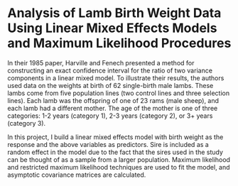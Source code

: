 # Analysis of Lamb Birth Weight Data Using Linear Mixed Effects Models and Maximum Likelihood Procedures

In their 1985 paper, Harville and Fenech presented a method for constructing an exact confidence interval for the ratio of two variance components in a linear mixed model. To illustrate their results, the authors used data on the weights at birth of 62 single-birth male lambs. These lambs come from five population lines (two control lines and three selection lines). Each lamb was the offspring of one of 23 rams (male sheep), and each lamb had a different mother. The age of the mother is one of three categories: 1-2 years (category 1), 2-3 years (category 2), or 3+ years (category 3).

In this project, I build a linear mixed effects model with birth weight as the response and the above variables as predictors. Sire is included as a random effect in the model due to the fact that the sires used in the study can be thought of as a sample from a larger population. Maximum likelihood and restricted maximum likelihood techniques are used to fit the model, and asymptotic covariance matrices are calculated.
